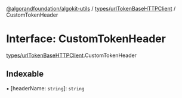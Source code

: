 [@algorandfoundation/algokit-utils](../index.md) / [types/urlTokenBaseHTTPClient](../modules/types_urlTokenBaseHTTPClient.md) / CustomTokenHeader

# Interface: CustomTokenHeader

[types/urlTokenBaseHTTPClient](../modules/types_urlTokenBaseHTTPClient.md).CustomTokenHeader

## Indexable

▪ [headerName: `string`]: `string`
